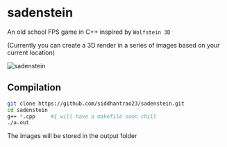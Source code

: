 # sadenstein  
  
An old school FPS game in C++ inspired by `Wolfstein 3D`
  
(Currently you can create a 3D render in a series of images based on your current location)  
  
![sadenstein](out.png)
  
  
## Compilation
```sh
git clone https://github.com/siddhantrao23/sadenstein.git
cd sadenstein
g++ *.cpp     #I will have a makefile soon chill
./a.out
```
The images will be stored in the output folder
